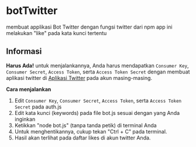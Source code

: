 # botTwitter
membuat applikasi Bot Twitter dengan fungsi twitter dari npm
app ini melakukan "like" pada kata kunci tertentu

## Informasi
**Harus Ada!**
untuk menjalankannya, Anda harus mendapatkan `Consumer Key`, `Consumer Secret`, `Access Token`, serta `Access Token Secret` dengan membuat aplikasi twitter di [Aplikasi Twitter](apps.twitter.com) pada akun masing-masing.

**Cara menjalankan**
1. Edit `Consumer Key`, `Consumer Secret`, `Access Token`, serta `Access Token Secret` pada auth.js
2. Edit kata kunci (keywords) pada file bot.js sesuai dengan yang Anda inginkan
3. Ketikkan "node bot.js" (tanpa tanda petik) di terminal Anda
4. Untuk menghentikannya, cukup tekan "Ctrl + C" pada terminal.
5. Hasil akan terlihat pada daftar likes di akun twitter Anda.
